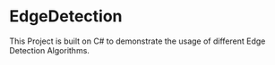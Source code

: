 # EdgeDetection
This Project is built on C# to demonstrate the usage of different Edge Detection Algorithms.
